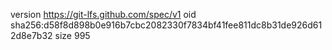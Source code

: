 version https://git-lfs.github.com/spec/v1
oid sha256:d58f8d898b0e916b7cbc2082330f7834bf41fee811dc8b31de926d612d8e7b32
size 995
